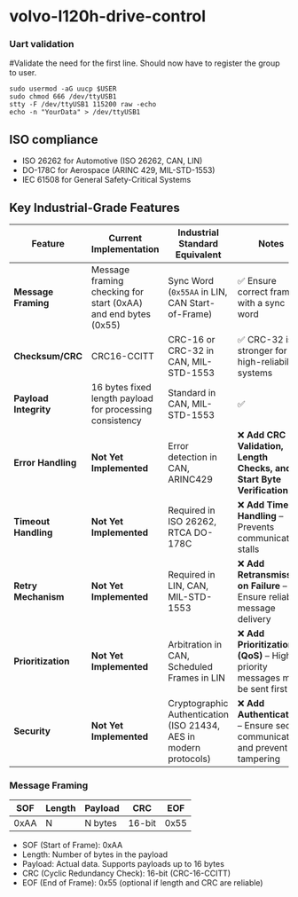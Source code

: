 # volvo-l120h-drive-control


### Uart validation

#Validate the need for the first line. Should now have to register the group to user.
```shell
sudo usermod -aG uucp $USER 
sudo chmod 666 /dev/ttyUSB1
stty -F /dev/ttyUSB1 115200 raw -echo
echo -n "YourData" > /dev/ttyUSB1   
```


## ISO compliance ##
* ISO 26262 for Automotive (ISO 26262, CAN, LIN)
* DO-178C for Aerospace (ARINC 429, MIL-STD-1553)
* IEC 61508 for General Safety-Critical Systems

## Key Industrial-Grade Features

| Feature             | Current Implementation                                         | Industrial Standard Equivalent                         | Notes                                                 |
|---------------------|----------------------------------------------------------------|------------------------------------------------|------------------------------------------------|
| **Message Framing** | Message framing checking for start (0xAA) and end bytes (0x55) | Sync Word (`0x55AA` in LIN, CAN Start-of-Frame) | ✅ Ensure correct framing with a sync word |
| **Checksum/CRC**    | CRC16-CCITT                                                    | CRC-16 or CRC-32 in CAN, MIL-STD-1553           | ✅ CRC-32 is stronger for high-reliability systems |
| **Payload Integrity** | 16 bytes fixed length payload for processing consistency       | Standard in CAN, MIL-STD-1553                   | ✅ |
| **Error Handling**  | **Not Yet Implemented**                                        | Error detection in CAN, ARINC429                | ❌ **Add CRC Validation, Length Checks, and Start Byte Verification** |
| **Timeout Handling** | **Not Yet Implemented**                                        | Required in ISO 26262, RTCA DO-178C             | ❌ **Add Timeout Handling** – Prevents communication stalls |
| **Retry Mechanism** | **Not Yet Implemented**                                        | Required in LIN, CAN, MIL-STD-1553              | ❌ **Add Retransmission on Failure** – Ensure reliable message delivery |
| **Prioritization**  | **Not Yet Implemented**                                        | Arbitration in CAN, Scheduled Frames in LIN     | ❌ **Add Prioritization (QoS)** – Higher priority messages must be sent first |
| **Security**        | **Not Yet Implemented**                                        | Cryptographic Authentication (ISO 21434, AES in modern protocols) | ❌ **Add Authentication** – Ensure secure communication and prevent tampering |

### Message Framing

| SOF  | Length | Payload  | CRC    | EOF  |
|------|--------|---------|--------|------|
| 0xAA | N      | N bytes | 16-bit | 0x55 |

* SOF (Start of Frame): 0xAA
* Length: Number of bytes in the payload
* Payload: Actual data. Supports payloads up to 16 bytes
* CRC (Cyclic Redundancy Check): 16-bit (CRC-16-CCITT)
* EOF (End of Frame): 0x55 (optional if length and CRC are reliable)